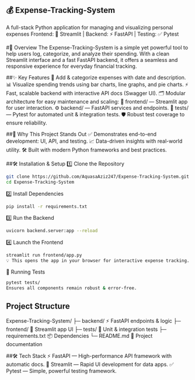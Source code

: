 ## 💰 Expense-Tracking-System
A full-stack Python application for managing and visualizing personal expenses
Frontend: 🎨 Streamlit | Backend: ⚡ FastAPI | Testing: ✅ Pytest

#📌 Overview
The Expense-Tracking-System is a simple yet powerful tool to help users log, categorize, and analyze their spending. With a clean Streamlit interface and a fast FastAPI backend, it offers a seamless and responsive experience for everyday financial tracking.

##✨ Key Features
📝 Add & categorize expenses with date and description.
📊 Visualize spending trends using bar charts, line graphs, and pie charts.
⚡ Fast, scalable backend with interactive API docs (Swagger UI).
🗂 Modular architecture for easy maintenance and scaling:
🎨 frontend/ — Streamlit app for user interaction.
⚙️ backend/ — FastAPI services and endpoints.
🧪 tests/ — Pytest for automated unit & integration tests.
🛡 Robust test coverage to ensure reliability.

##🚀 Why This Project Stands Out
✅ Demonstrates end-to-end development: UI, API, and testing.
📈 Data-driven insights with real-world utility.
🛠 Built with modern Python frameworks and best practices.

##🛠 Installation & Setup
1️⃣ Clone the Repository
```bash
git clone https://github.com/AquasaAziz247/Expense-Tracking-System.git
cd Expense-Tracking-System
```
2️⃣ Install Dependencies
```bash
pip install -r requirements.txt
```
3️⃣ Run the Backend
```bash
uvicorn backend.server:app --reload
```
4️⃣ Launch the Frontend
```bash
streamlit run frontend/app.py
💡 This opens the app in your browser for interactive expense tracking.
```
🧪 Running Tests
```bash
pytest tests/
Ensures all components remain robust & error-free.
```

## Project Structure

Expense-Tracking-System/
├─ backend/       ⚡ FastAPI endpoints & logic
├─ frontend/      🎨 Streamlit app UI
├─ tests/         🧪 Unit & integration tests
├─ requirements.txt 📦 Dependencies
└─ README.md       📄 Project documentation

##🛠 Tech Stack
⚡ FastAPI — High-performance API framework with automatic docs.
🎨 Streamlit — Rapid UI development for data apps.
✅ Pytest — Simple, powerful testing framework.
